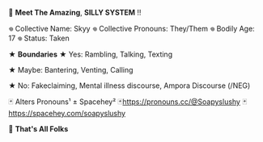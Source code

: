 🎪  __Meet The Amazing__,
 **SILLY SYSTEM** !!

𖦹 Collective Name: Skyy
𖦹 Collective Pronouns: They/Them
𖦹 Bodily Age: 17
𖦹 Status: Taken

★ **Boundaries**
★ Yes: Rambling, Talking, Texting

★ Maybe: Bantering, Venting, Calling

★ No: Fakeclaiming, Mental illness discourse, Ampora Discourse (/NEG)

🃏 Alters Pronouns¹ ± Spacehey² 
🃏https://pronouns.cc/@Soapyslushy
🃏https://spacehey.com/soapyslushy

🎪  __That's All Folks__
